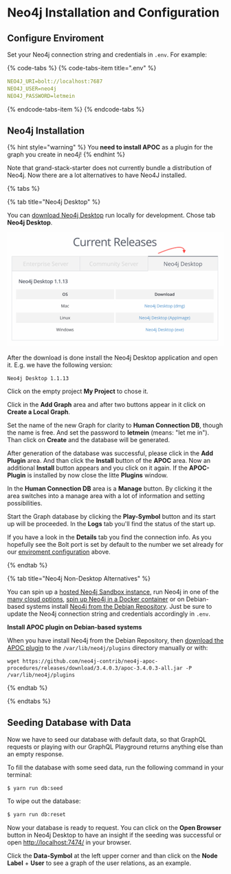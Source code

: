 # Neo4j Installation and Configuration


## Configure Enviroment

Set your Neo4j connection string and credentials in `.env`. For example:

{% code-tabs %}
{% code-tabs-item title=".env" %}
```yaml
NEO4J_URI=bolt://localhost:7687
NEO4J_USER=neo4j
NEO4J_PASSWORD=letmein
```
{% endcode-tabs-item %}
{% endcode-tabs %}


## Neo4j Installation

{% hint style="warning" %}
You **need to install APOC** as a plugin for the graph you create in neo4j!
{% endhint %}

Note that grand-stack-starter does not currently bundle a distribution of Neo4j.
Now there are a lot alternatives to have Neo4J installed.

{% tabs %}

{% tab title="Neo4j Desktop" %}

You can [download Neo4j Desktop](https://neo4j.com/download-center/) run locally for development.
Chose tab **Neo4j Desktop**.

![Neo4j Download-Center screenshot](../../.gitbook/assets/screenshot-neo4j-download-center-current-releases.png)

After the download is done install the Neo4j Desktop application and open it.
E.g. we have the following version:

```
Neo4j Desktop 1.1.13
```

Click on the empty project **My Project** to chose it.

Click in the **Add Graph** area and after two buttons appear in it click on **Create a Local Graph**.

Set the name of the new Graph for clarity to **Human Connection DB**, though the name is free.
And set the password to **letmein** (means: "let me in"). Than click on **Create** and the database will be generated.

After generation of the database was successful, please click in the **Add Plugin** area.
And than click the **Install** button of the **APOC** area.
Now an additional **Install** button appears and you click on it again. If the **APOC-Plugin** is installed by now close the litte **Plugins** window.

In the **Human Connection DB** area is a **Manage** button. By clicking it the area switches into a manage area with a lot of information and setting possibilities.

Start the Graph database by clicking the **Play-Symbol** button and its start up will be proceeded.
In the **Logs** tab you'll find the status of the start up.

If you have a look in the **Details** tab you find the connection info. As you hopefully see the Bolt port is set by default to the number we set already for our [enviroment configuration](#configure-enviroment) above.

{% endtab %}

{% tab title="Neo4j Non-Desktop Alternatives" %}

You can spin up a [hosted Neo4j Sandbox instance](https://neo4j.com/download-center/), run Neo4j in one of the [many cloud options](https://neo4j.com/developer/guide-cloud-deployment/), [spin up Neo4j in a Docker container](https://neo4j.com/developer/docker/) or on Debian-based systems install [Neo4j from the Debian Repository](http://debian.neo4j.org/). Just be sure to update the Neo4j connection string and credentials accordingly in `.env`.

**Install APOC plugin on Debian-based systems**

When you have install Neo4j from the Debian Repository, then [download the APOC plugin](https://github.com/neo4j-contrib/neo4j-apoc-procedures/releases/download/3.4.0.3/apoc-3.4.0.3-all.jar) to the `/var/lib/neo4j/plugins` directory manually or with:

```text
wget https://github.com/neo4j-contrib/neo4j-apoc-procedures/releases/download/3.4.0.3/apoc-3.4.0.3-all.jar -P /var/lib/neo4j/plugins
```

{% endtab %}

{% endtabs %}


## Seeding Database with Data

Now we have to seed our database with default data, so that GraphQL requests or playing with our GraphQL Playground returns anything else than an empty response.

To fill the database with some seed data, run the following command in your terminal:
```bash
$ yarn run db:seed
```

To wipe out the database:
```bash
$ yarn run db:reset
```

Now your database is ready to request. You can click on the **Open Browser** button in Neo4j Desktop to have an insight if the seeding was successful or open [http://localhost:7474/](http://localhost:7474/) in your browser.

Click the **Data-Symbol** at the left upper corner and than click on the **Node Label** + **User** to see a graph of the user relations, as an example.
